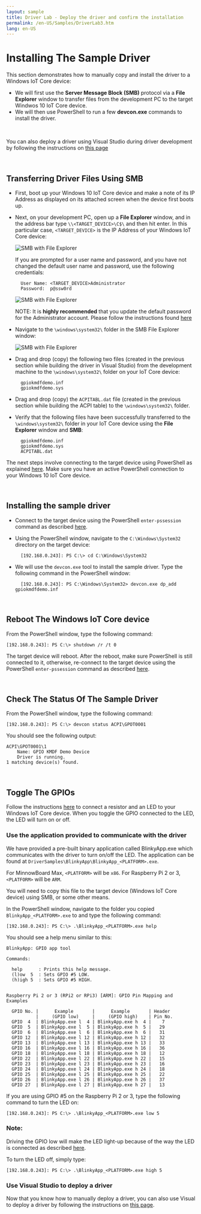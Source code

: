 ```yaml
---
layout: sample
title: Driver Lab - Deploy the driver and confirm the installation
permalink: /en-US/Samples/DriverLab3.htm
lang: en-US
---
```


# Installing The Sample Driver

This section demonstrates how to manually copy and install the driver to a Windows IoT Core device:  
 
* We will first use the **Server Message Block (SMB)** protocol via a **File Explorer** window to transfer files from the development PC to the target Windwos 10 IoT Core device.  
* We will then use PowerShell to run a few **devcon.exe** commands to install the driver.

<br/>

You can also deploy a driver using Visual Studio during driver development by following the instructions on [this page]({{site.baseurl}}/{{page.lang}}/Samples/DriverLab4.htm)

<br/>

## Transferring Driver Files Using SMB 

* First, boot up your Windows 10 IoT Core device and make a note of its IP Address as displayed on its attached screen when the device first boots up.

* Next, on your development PC, open up a **File Explorer** window, and in the address bar type `\\<TARGET_DEVICE>\C$\` and then hit enter.  In this particular case, `<TARGET_DEVICE>` is the IP Address of your Windows IoT Core device:

    ![SMB with File Explorer]({{site.baseurl}}/Resources/images/DriverLab/smb1.png)

    If you are prompted for a user name and password, and you have not changed the default user name and password, use the following credentials:

        User Name: <TARGET_DEVICE>Administrator
        Password:  p@ssw0rd

    ![SMB with File Explorer]({{site.baseurl}}/Resources/images/DriverLab/cred1.png)

    NOTE: It is **highly recommended** that you update the default password for the Administrator account.  Please follow the instructions found [here]({{site.baseurl}}/{{page.lang}}/Docs/PowerShell.htm)

* Navigate to the `\windows\system32\` folder in the SMB File Explorer window:

    ![SMB with File Explorer]({{site.baseurl}}/Resources/images/DriverLab/smb2.png)

* Drag and drop (copy) the following two files (created in the previous section while building the driver in Visual Studio) from the development machine to the `\windows\system32\` folder on your IoT Core device:

        gpiokmdfdemo.inf
        gpiokmdfdemo.sys

* Drag and drop (copy) the `ACPITABL.dat` file (created in the previous section while building the ACPI table) to the `\windows\system32\` folder.

* Verify that the following files have been successfully transferred to the `\windows\system32\` folder in your IoT Core device using the **File Explorer** window and **SMB**:

        gpiokmdfdemo.inf
        gpiokmdfdemo.sys
        ACPITABL.dat

The next steps involve connecting to the target device using PowerShell as explained [here]({{site.baseurl}}/{{page.lang}}/Docs/PowerShell.htm).  Make sure you have an active PowerShell connection to your Windows 10 IoT Core device.

<br/>

## Installing the sample driver

* Connect to the target device using the PowerShell `enter-pssession` command as described [here]({{site.baseurl}}/{{page.lang}}/Docs/PowerShell.htm).

* Using the PowerShell window, navigate to the `C:\Windows\System32` directory on the target device:
    
        [192.168.0.243]: PS C:\> cd C:\Windows\System32

* We will use the `devcon.exe` tool to install the sample driver.  Type the following command in the PowerShell window:

        [192.168.0.243]: PS C:\Windows\System32> devcon.exe dp_add gpiokmdfdemo.inf 

<br/>

## Reboot The Windows IoT Core device

From the PowerShell window, type the following command:

    [192.168.0.243]: PS C:\> shutdown /r /t 0

The target device will reboot.  After the reboot, make sure PowerShell is still connected to it, otherwise, re-connect to the target device using the PowerShell `enter-pssession` command as described [here]({{site.baseurl}}/{{page.lang}}/Docs/PowerShell.htm).

<br/>

## Check The Status Of The Sample Driver

From the PowerShell window, type the following command:

    [192.168.0.243]: PS C:\> devcon status ACPI\GPOT0001

You should see the following output:

    ACPI\GPOT0001\1
        Name: GPIO KMDF Demo Device
        Driver is running.
    1 matching device(s) found.

<br/>

## Toggle The GPIOs

Follow the instructions [here]({{site.baseurl}}/{{page.lang}}/Samples/Blinky.htm) to connect a resistor and an LED to your Windows IoT Core device.  When you toggle the GPIO connected to the LED, the LED will turn on or off. 

### Use the application provided to communicate with the driver

We have provided a pre-built binary application called BlinkyApp.exe which communicates with the driver to turn on/off the LED.  The application can be found at `DriverSamples\BlinkyApp\BlinkyApp_<PLATFORM>.exe`.

For MinnowBoard Max, `<PLATFORM>` will be `x86`.
For Raspberry Pi 2 or 3, `<PLATFORM>` will be `ARM`.

You will need to copy this file to the target device (Windows IoT Core device) using SMB, or some other means.

In the PowerShell window, navigate to the folder you copied `BlinkyApp_<PLATFORM>.exe` to and type the following command:

    [192.168.0.243]: PS C:\> .\BlinkyApp_<PLATFORM>.exe help

You should see a help menu similar to this:

    BlinkyApp: GPIO app tool

    Commands:

      help      : Prints this help message.
      (l)ow  5  : Sets GPIO #5 LOW.
      (h)igh 5  : Sets GPIO #5 HIGH.


    Raspberry Pi 2 or 3 (RPi2 or RPi3) [ARM]: GPIO Pin Mapping and Examples

      GPIO No. |      Example       |      Example       | Header
               |     (GPIO low)     |     (GPIO high)    | Pin No.
      GPIO  4  | BlinkyApp.exe l  4 | BlinkyApp.exe h  4 |    7
      GPIO  5  | BlinkyApp.exe l  5 | BlinkyApp.exe h  5 |   29
      GPIO  6  | BlinkyApp.exe l  6 | BlinkyApp.exe h  6 |   31
      GPIO 12  | BlinkyApp.exe l 12 | BlinkyApp.exe h 12 |   32
      GPIO 13  | BlinkyApp.exe l 13 | BlinkyApp.exe h 13 |   33
      GPIO 16  | BlinkyApp.exe l 16 | BlinkyApp.exe h 16 |   36
      GPIO 18  | BlinkyApp.exe l 18 | BlinkyApp.exe h 18 |   12
      GPIO 22  | BlinkyApp.exe l 22 | BlinkyApp.exe h 22 |   15
      GPIO 23  | BlinkyApp.exe l 23 | BlinkyApp.exe h 23 |   16
      GPIO 24  | BlinkyApp.exe l 24 | BlinkyApp.exe h 24 |   18
      GPIO 25  | BlinkyApp.exe l 25 | BlinkyApp.exe h 25 |   22
      GPIO 26  | BlinkyApp.exe l 26 | BlinkyApp.exe h 26 |   37
      GPIO 27  | BlinkyApp.exe l 27 | BlinkyApp.exe h 27 |   13

If you are using GPIO #5 on the Raspberry Pi 2 or 3, type the following command to turn the LED on:

    [192.168.0.243]: PS C:\> .\BlinkyApp_<PLATFORM>.exe low 5

### Note:
Driving the GPIO low will make the LED light-up because of the way the LED is connected as described [here]({{site.baseurl}}/{{page.lang}}/Samples/Blinky.htm).

To turn the LED off, simply type:

    [192.168.0.243]: PS C:\> .\BlinkyApp_<PLATFORM>.exe high 5

### Use Visual Studio to deploy a driver 
Now that you know how to manually deploy a driver, you can also use Visual to deploy a driver by following the instructions on [this page]({{site.baseurl}}/{{page.lang}}/Samples/DriverLab4.htm).
    
